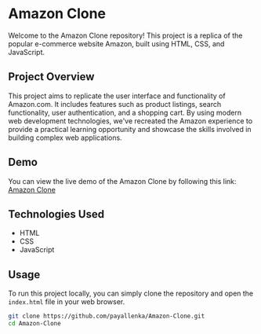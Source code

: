 # Amazon Clone

Welcome to the Amazon Clone repository! This project is a replica of the popular e-commerce website Amazon, built using HTML, CSS, and JavaScript.

## Project Overview

This project aims to replicate the user interface and functionality of Amazon.com. It includes features such as product listings, search functionality, user authentication, and a shopping cart. By using modern web development technologies, we've recreated the Amazon experience to provide a practical learning opportunity and showcase the skills involved in building complex web applications.

## Demo

You can view the live demo of the Amazon Clone by following this link: [Amazon Clone](https://payallenka.github.io/Amazon-Clone/)

## Technologies Used

- HTML
- CSS
- JavaScript

## Usage

To run this project locally, you can simply clone the repository and open the `index.html` file in your web browser.

```bash
git clone https://github.com/payallenka/Amazon-Clone.git
cd Amazon-Clone
